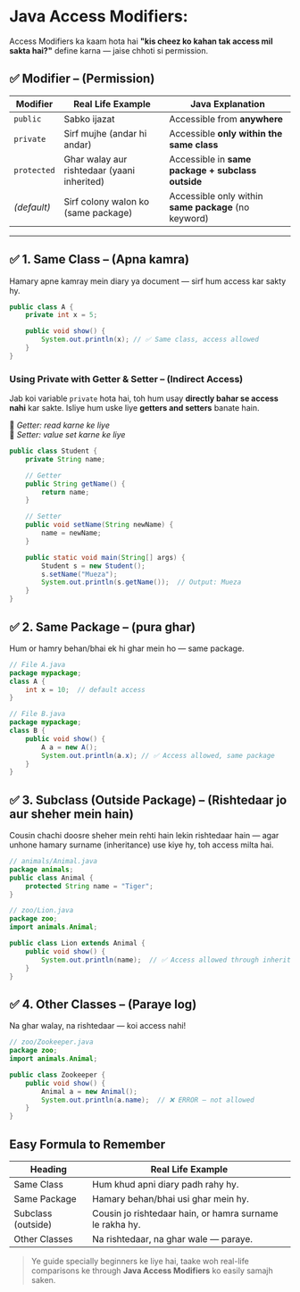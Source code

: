 #  Java Access Modifiers:

Access Modifiers ka kaam hota hai **"kis cheez ko kahan tak access mil sakta hai?"** define karna — jaise chhoti si permission.



## ✅ Modifier – (Permission)

| Modifier        | Real Life Example                                | Java Explanation                                        |
|----------------|---------------------------------------------------|----------------------------------------------------------|
| `public`        | Sabko ijazat                                      | Accessible from **anywhere**                            |
| `private`       | Sirf mujhe (andar hi andar)                       | Accessible **only within the same class**               |
| `protected`     | Ghar walay aur rishtedaar (yaani inherited)       | Accessible in **same package + subclass outside**       |
| *(default)*     | Sirf colony walon ko (same package)               | Accessible only within **same package** (no keyword)    |

---

## ✅ 1. Same Class – (Apna kamra)

 Hamary apne kamray mein diary ya document — sirf hum access kar sakty hy.

```java
public class A {
    private int x = 5;

    public void show() {
        System.out.println(x); // ✅ Same class, access allowed
    }
}
```

###   Using Private with Getter & Setter – (Indirect Access)

Jab koi variable `private` hota hai, toh hum usay **directly bahar se access nahi** kar sakte. Isliye hum uske liye **getters and setters** banate hain.

📌 *Getter: read karne ke liye*  
📌 *Setter: value set karne ke liye*

```java
public class Student {
    private String name;

    // Getter
    public String getName() {
        return name;
    }

    // Setter
    public void setName(String newName) {
        name = newName;
    }

    public static void main(String[] args) {
        Student s = new Student();
        s.setName("Mueza");
        System.out.println(s.getName());  // Output: Mueza
    }
}
```


## ✅ 2. Same Package – (pura ghar)

Hum or hamry behan/bhai ek hi ghar mein ho — same package.

```java
// File A.java
package mypackage;
class A {
    int x = 10;  // default access
}

// File B.java
package mypackage;
class B {
    public void show() {
        A a = new A();
        System.out.println(a.x); // ✅ Access allowed, same package
    }
}
```


## ✅ 3. Subclass (Outside Package) – (Rishtedaar jo aur sheher mein hain)

Cousin chachi doosre sheher mein rehti hain lekin rishtedaar hain — agar unhone hamary surname (inheritance) use kiye hy, toh access milta hai.

```java
// animals/Animal.java
package animals;
public class Animal {
    protected String name = "Tiger";
}

// zoo/Lion.java
package zoo;
import animals.Animal;

public class Lion extends Animal {
    public void show() {
        System.out.println(name);  // ✅ Access allowed through inheritance
    }
}
```


## ✅ 4. Other Classes – (Paraye log)

Na ghar walay, na rishtedaar — koi access nahi!

```java
// zoo/Zookeeper.java
package zoo;
import animals.Animal;

public class Zookeeper {
    public void show() {
        Animal a = new Animal();
        System.out.println(a.name);  // ❌ ERROR — not allowed
    }
}
```


##  Easy Formula to Remember

| Heading             | Real Life Example                                          |
|---------------------|------------------------------------------------------------|
| Same Class          | Hum khud apni diary padh rahy hy.                          |
| Same Package        | Hamary behan/bhai usi ghar mein hy.                        |
| Subclass (outside)  | Cousin jo rishtedaar hain, or hamra surname le rakha hy.   |
| Other Classes       | Na rishtedaar, na ghar wale — paraye.                      |



>  Ye guide specially beginners ke liye hai, taake woh real-life comparisons ke through **Java Access Modifiers** ko easily samajh saken.



